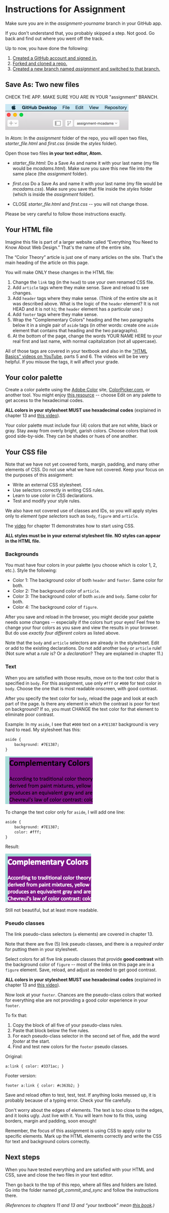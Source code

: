 # Instructions for Assignment

Make sure you are in the *assignment-yourname* branch in your GitHub app.

If you don't understand that, you probably skipped a step. Not good. Go back and find out where you went off the track.

Up to now, you have done the following:

1. [Created a GitHub account and signed in.](../github_basics)
2. [Forked and cloned a repo.](../../../)
3. [Created a new branch named *assignment* and switched to that branch.](../git_branches)

## Save As: Two new files

CHECK THE APP. MAKE SURE YOU ARE IN YOUR "assignment" BRANCH.

![GitHub branch icon](../images/branch-example.png)

In Atom: In the *assignment* folder of the repo, you will open two files, *starter_file.html* and *first.css* (inside the *styles* folder).

Open those two files **in your text editor, Atom.**

* *starter_file.html*: Do a Save As and name it with your last name (my file would be *mcadams.html*). Make sure you save this new file into the same place (the *assignment* folder).

* *first.css* Do a Save As and name it with your last name (my file would be *mcadams.css*). Make sure you save that file inside the *styles* folder (which is inside the *assignment* folder).

* CLOSE *starter_file.html* and *first.css* -- you will not change those.

Please be very careful to follow those instructions exactly.

## Your HTML file

Imagine this file is part of a larger website called “Everything You Need to Know About Web Design.” That's the name of the entire site.

The “Color Theory” article is just one of many articles on the site. That's the main heading of the article on this page.

You will make ONLY these changes in the HTML file:

1. Change the `link` tag (in the `head`) to use your own renamed CSS file.
2. Add `article` tags where they make sense. Save and reload to see changes.
3. Add `header` tags where they make sense. (Think of the entire site as it was described above. What is the logic of the `header` element? It is not HEAD and it is not `h1`; the `header` element has a particular use.)
4. Add `footer` tags where they make sense.
5. Wrap the "Complementary Colors" heading and the two paragraphs below it in a single pair of `aside` tags (in other words: create one `aside` element that contains that heading and the two paragraphs).
6. At the bottom of the page, change the words YOUR NAME HERE to your real first and last name, with normal capitalization (not all uppercase).

All of those tags are covered in your textbook and also in the
["HTML Basics" videos on YouTube](https://www.youtube.com/playlist?list=PLZFU-W6LLeecJuSQh20QUU_gCmS30sLTB), parts 5 and 6. The videos will be be very helpful. If you misuse the tags, it will affect your grade.

## Your color palette

Create a color palette using the [Adobe Color](https://color.adobe.com/) site, [ColorPicker.com](http://www.colorpicker.com/), or another tool. You might enjoy [this resource](https://color.adobe.com/explore/most-popular/?time=all) -- choose Edit on any palette to get access to the hexadecimal codes.

**ALL colors in your stylesheet MUST use hexadecimal codes** (explained in chapter 13 and [this video](https://www.youtube.com/watch?v=iJcIlC4yFIQ&index=22&list=PLZFU-W6LLeecJuSQh20QUU_gCmS30sLTB)).

Your color palette must include four (4) colors that are not white, black or gray. Stay away from overly bright, garish colors. Choose colors that look good side-by-side. They can be shades or hues of one another.

## Your CSS file

Note that we have not yet covered fonts, margin, padding, and many other elements of CSS. Do not use what we have not covered. Keep your focus on the purposes of this assignment:

* Write an external CSS stylesheet.
* Use selectors correctly in writing CSS rules.
* Learn to use color in CSS declarations.
* Test and modify your style rules.

We also have not covered use of classes and IDs, so you will apply styles only to *element type selectors* such as `body`, `figure` and `article`.

The [video](https://www.youtube.com/playlist?list=PLZFU-W6LLeecJuSQh20QUU_gCmS30sLTB) for chapter 11 demonstrates how to start using CSS.  

**ALL styles must be in your external stylesheet file. NO styles can appear in the HTML file.**

### Backgrounds

You must have four colors in your palette (you choose which is color 1, 2, etc.). Style the following:

* Color 1: The background color of both `header` and `footer`. Same color for both.
* Color 2: The background color of `article`.
* Color 3: The background color of both `aside` and `body`. Same color for both.
* Color 4: The background color of `figure`.

After you save and reload in the browser, you might decide your palette needs some changes -- especially if the colors hurt your eyes! Feel free to change your four colors as you save and view the results in your browser. But do use *exactly four different colors* as listed above.

Note that the `body` and `article` selectors are already in the stylesheet. Edit or add to the existing declarations. Do not add another `body` or `article` rule! (Not sure what a *rule* is? Or a *declaration*? They are explained in chapter 11.)

### Text

When you are satisfied with those results, move on to the text color that is specified in `body`. For this assignment, use only `#fff` or `#000` for text color in `body`. Choose the one that is most readable onscreen, with good contrast.

After you specify the text color for `body`, reload the page and look at each part of the page. Is there any element in which the contrast is poor for text on background? If so, you must CHANGE the text color for that element to eliminate poor contrast.

Example: In my `aside`, I see that `#000` text on a `#7E1387` background is very hard to read. My stylesheet has this:

```
aside {
    background: #7E1387;
}
```

![Poor contrast](../images/contrast-poor.png)

To change the text color only for `aside`, I will add one line:

```
aside {
    background: #7E1387;
    color: #fff;
}
```

Result:

![Better contrast](../images/contrast-better.png)

Still not beautiful, but at least more readable.

### Pseudo classes

The link pseudo-class selectors (`a` elements) are covered in chapter 13.

Note that there are five (5) link pseudo classes, and there is a *required order* for putting them in your stylesheet.

Select colors for all five link pseudo classes that provide **good contrast** with the background color of `figure` -- most of the links on this page are in a `figure` element. Save, reload, and adjust as needed to get good contrast.

**ALL colors in your stylesheet MUST use hexadecimal codes** (explained in chapter 13 and [this video](https://www.youtube.com/watch?v=iJcIlC4yFIQ&index=22&list=PLZFU-W6LLeecJuSQh20QUU_gCmS30sLTB)).

Now look at your `footer`. Chances are the pseudo-class colors that worked for everything else are not providing a good color experience in your `footer`.

To fix that:

1. Copy the block of all five of your pseudo-class rules.
2. Paste that block below the five rules.
3. For each pseudo-class selector in the second set of five, add the word *footer* at the start.
4. Find and test new colors for the `footer` pseudo classes.

Original:

```
a:link { color: #3371ac; }
```

Footer version:

```
footer a:link { color: #c363b2; }
```

Save and reload often to test, test, test. If anything looks messed up, it is probably because of a typing error. Check your file carefully.

Don't worry about the edges of elements. The text is too close to the edges, and it looks ugly. Just live with it. You will learn how to fix this, using borders, margin and padding, soon enough!

Remember, the focus of this assignment is using CSS to apply color to specific elements. Mark up the HTML elements correctly and write the CSS for text and background colors correctly.

## Next steps

When you have tested everything and are satisfied with your HTML and CSS, save and close the two files in your text editor.

Then go back to the top of this repo, where all files and folders are listed. Go into the folder named *git_commit_and_sync* and follow the instructions there.

*(References to chapters 11 and 13 and “your textbook” mean [this book](http://shop.oreilly.com/product/0636920023494.do).)*
